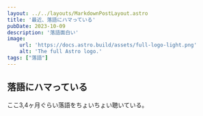 ```yaml
---
layout: ../../layouts/MarkdownPostLayout.astro
title: '最近、落語にハマっている'
pubDate: 2023-10-09
description: '落語面白い'
image:
    url: 'https://docs.astro.build/assets/full-logo-light.png'
    alt: 'The full Astro logo.'
tags: ["落語"]
---
```

## 落語にハマっている
ここ3,4ヶ月ぐらい落語をちょいちょい聴いている。